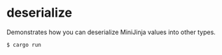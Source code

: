 # deserialize

Demonstrates how you can deserialize MiniJinja values
into other types.

```console
$ cargo run
```
